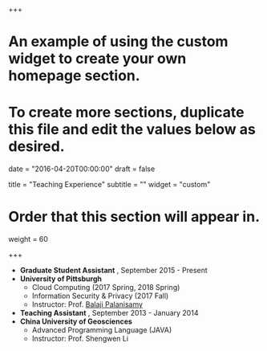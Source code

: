 +++
# An example of using the custom widget to create your own homepage section.
# To create more sections, duplicate this file and edit the values below as desired.

date = "2016-04-20T00:00:00"
draft = false

title = "Teaching Experience"
subtitle = ""
widget = "custom"

# Order that this section will appear in.
weight = 60

+++

+ **Graduate Student Assistant** , September 2015 - Present
+ **University of Pittsburgh**
    + Cloud Computing (2017 Spring, 2018 Spring)
	+ Information Security & Privacy (2017 Fall)
    + Instructor: Prof. [Balaji Palanisamy](http://www.sis.pitt.edu/bpalan/)
+ **Teaching Assistant** , September 2013 - January 2014
+ **China University of Geosciences**
    + Advanced Programming Language (JAVA)
    + Instructor: Prof. Shengwen Li
